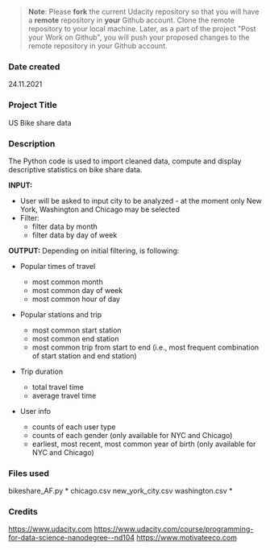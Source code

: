 >**Note**: Please **fork** the current Udacity repository so that you will have a **remote** repository in **your** Github account. Clone the remote repository to your local machine. Later, as a part of the project "Post your Work on Github", you will push your proposed changes to the remote repository in your Github account.

### Date created
24.11.2021

### Project Title
US Bike share data

### Description
The Python code is used to import cleaned data, compute and display descriptive statistics on bike share data.

**INPUT:**
- User will be asked to input city to be analyzed - at the moment only New York, Washington and Chicago may be selected
- Filter:
  * filter data by month
  * filter data by day of week

**OUTPUT:**
Depending on initial filtering, is following:
- Popular times of travel
  * most common month
  * most common day of week
  * most common hour of day

- Popular stations and trip
  *  most common start station
  *  most common end station
  *  most common trip from start to end (i.e., most frequent combination of start station and end station)

- Trip duration
  *  total travel time
  *  average travel time

- User info
  *  counts of each user type
  *  counts of each gender (only available for NYC and Chicago)
  *  earliest, most recent, most common year of birth (only available for NYC and Chicago)


### Files used
bikeshare_AF.py
*
chicago.csv
new_york_city.csv
washington.csv
*

### Credits
https://www.udacity.com
https://www.udacity.com/course/programming-for-data-science-nanodegree--nd104
https://www.motivateeco.com
